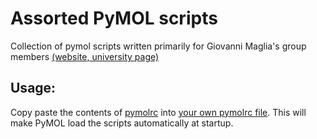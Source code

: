 # Assorted PyMOL scripts
Collection of pymol scripts written primarily for Giovanni Maglia's group members [(website](https://sites.google.com/a/rug.nl/maglia-lab-groningen/)[, university page)](https://www.rug.nl/research/chemical-biology/?lang=en)

## Usage:
Copy paste the contents of [pymolrc](https://raw.githubusercontent.com/mjtadema/public_pymol_scripts/master/pymolrc) into [your own pymolrc file](https://pymolwiki.org/index.php/Pymolrc). This will make PyMOL load the scripts automatically at startup.
